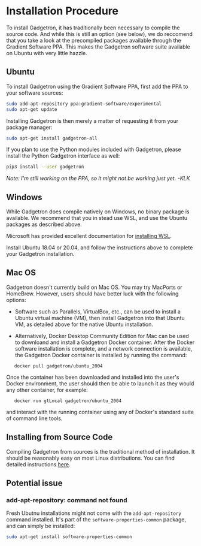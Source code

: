 # Installation Procedure

To install Gadgetron, it has traditionally been necessary to compile the source code. And while this is still an option (see below), we do reccomend that you take a look at the precompiled packages available through the Gradient Software PPA. This makes the Gadgetron software suite available on Ubuntu with very little hazzle.   

## Ubuntu

To install Gadgetron using the Gradient Software PPA, first add the PPA to your software sources: 
```bash 
sudo add-apt-repository ppa:gradient-software/experimental
sudo apt-get update
```

Installing Gadgetron is then merely a matter of requesting it from your package manager:
```bash
sudo apt-get install gadgetron-all
```

If you plan to use the Python modules included with Gadgetron, please install the Python Gadgetron interface as well: 
```bash
pip3 install --user gadgetron
```

*Note: I'm still working on the PPA, so it might not be working just yet. -KLK*

## Windows

While Gadgetron does compile natively on Windows, no binary package is available. We recommend that you in stead use WSL, and use the Ubuntu packages as described above.  

Microsoft has provided excellent documentation for [installing WSL](https://docs.microsoft.com/en-us/windows/wsl/about). 

Install Ubuntu 18.04 or 20.04, and follow the instructions above to complete your Gadgetron installation.

## Mac OS 

Gadgetron doesn't currently build on Mac OS.  You may try MacPorts or HomeBrew.  However, users should have better luck with the following options:

- Software such as Parallels, VirtualBox, etc., can be used to install a Ubuntu virtual machine (VM), then install Gadgetron into that Ubuntu VM, as detailed above for the native Ubuntu installation.

- Alternatively, Docker Desktop Community Edition for Mac can be used to downloand and install a Gadgetron Docker container.  After the Docker software installation is complete, and a network connection is available, the Gadgetron Docker container is installed by running the command:

```
   docker pull gadgetron/ubuntu_2004
```

Once the container has been downloaded and installed into the user's Docker environment, the user should then be able to launch it as they would any other container, for example:

```
   docker run gtLocal gadgetron/ubuntu_2004
```

and interact with the running container using any of Docker's standard suite of command line tools.

## Installing from Source Code

Compiling Gadgetron from sources is the traditional method of installation. It should be reasonably easy on most Linux distributions. You can find detailed instructions [here](https://github.com/gadgetron/gadgetron/wiki/Linux-Installation-(Gadgetron-4)). 

## Potential issue

### add-apt-repository: command not found

Fresh Ubutnu installations might not come with the `add-apt-repository` command installed. It's part of the `software-properties-common` package, and can simply be installed: 
```bash
sudo apt-get install software-properties-common
```
